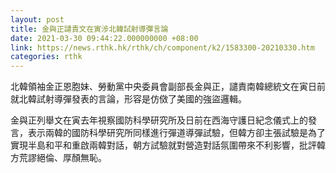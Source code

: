 ```yaml
---
layout: post
title: 金與正譴責文在寅涉北韓試射導彈言論
date: 2021-03-30 09:44:22.000000000 +08:00
link: https://news.rthk.hk/rthk/ch/component/k2/1583300-20210330.htm
categories: rthk
---
```


北韓領袖金正恩胞妹、勞動黨中央委員會副部長金與正，譴責南韓總統文在寅日前就北韓試射導彈發表的言論，形容是仿傚了美國的強盜邏輯。

金與正列舉文在寅去年視察國防科學研究所及日前在西海守護日紀念儀式上的發言，表示兩韓的國防科學研究所同樣進行彈道導彈試驗，但韓方卻主張試驗是為了實現半島和平和重啟兩韓對話，朝方試驗就對營造對話氛圍帶來不利影響，批評韓方荒謬絕倫、厚顏無恥。
